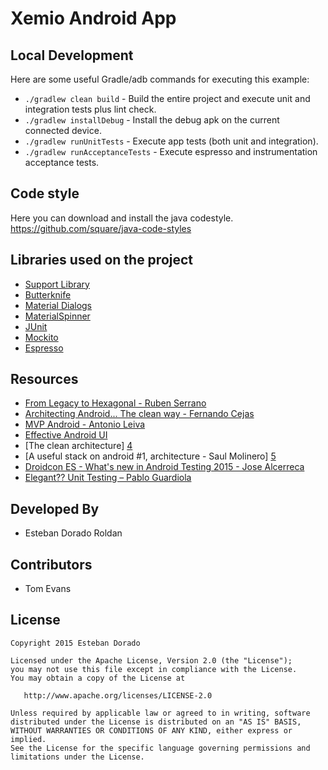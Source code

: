 # Xemio Android App


Local Development
-----------------

Here are some useful Gradle/adb commands for executing this example:

 * `./gradlew clean build` - Build the entire project and execute unit and integration tests plus lint check.
 * `./gradlew installDebug` - Install the debug apk on the current connected device.
 * `./gradlew runUnitTests` - Execute app tests (both unit and integration).
 * `./gradlew runAcceptanceTests` - Execute espresso and instrumentation acceptance tests.

 
Code style
-----------

Here you can download and install the java codestyle.
https://github.com/square/java-code-styles

Libraries used on the project
------------------------------------

* [Support Library][11]
* [Butterknife][12]
* [Material Dialogs][13]
* [MaterialSpinner][16]
* [JUnit][14]
* [Mockito][15]
* [Espresso][16]


Resources
---------
* [From Legacy to Hexagonal - Ruben Serrano][0]
* [Architecting Android... The clean way - Fernando Cejas][1]
* [MVP Android - Antonio Leiva][2]
* [Effective Android UI][3]
* [The clean architecture] [4]
* [A useful stack on android #1, architecture - Saul Molinero] [5]
* [Droidcon ES - What's new in Android Testing 2015 - Jose Alcerreca][6]
* [Elegant?? Unit Testing – Pablo Guardiola][7]

Developed By
------------

* Esteban Dorado Roldan

Contributors
------------

* Tom Evans


License
--------

    Copyright 2015 Esteban Dorado

    Licensed under the Apache License, Version 2.0 (the "License");
    you may not use this file except in compliance with the License.
    You may obtain a copy of the License at

       http://www.apache.org/licenses/LICENSE-2.0

    Unless required by applicable law or agreed to in writing, software
    distributed under the License is distributed on an "AS IS" BASIS,
    WITHOUT WARRANTIES OR CONDITIONS OF ANY KIND, either express or implied.
    See the License for the specific language governing permissions and
    limitations under the License.
 
[0]: https://speakerdeck.com/akelael/from-legacy-to-hexagonal-android-droidcon-london-2014
[1]: http://fernandocejas.com/2014/09/03/architecting-android-the-clean-way/
[2]: http://antonioleiva.com/mvp-android/
[3]: https://github.com/pedrovgs/EffectiveAndroidUI
[4]: http://blog.8thlight.com/uncle-bob/2012/08/13/the-clean-architecture.html
[5]: http://saulmm.github.io/2015/02/02/A%20useful%20stack%20on%20android%20%231,%20architecture/
[6]: https://docs.google.com/presentation/d/1bPE0HbKIUQn-SAWfLBFcRz3aJwjgEUr8gKGhLJgDxRo/edit#slide=id.g76bf114f5_2_0
[7]: https://speakerdeck.com/guardiola31337/elegant-unit-testing-droidcon-spain-2015


[11]: http://developer.android.com/tools/support-library/index.html
[12]: https://github.com/JakeWharton/butterknife
[13]: https://github.com/afollestad/material-dialogs
[14]: https://github.com/junit-team/junit
[15]: https://github.com/mockito/mockito
[16]: https://developer.android.com/tools/testing-support-library/index.html
[17]: https://github.com/ganfra/MaterialSpinner